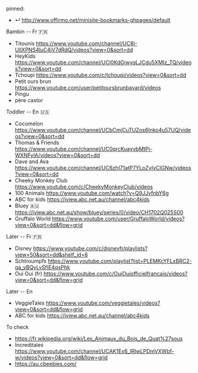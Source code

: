 
pinned:
- ↵ http://www.offirmo.net/minisite-bookmarks-ghpages/default


Bambin -- Fr 🇫🇷
- Titounis            https://www.youtube.com/channel/UC8I-UIlXPNS4luC4iV7dRdQ/videos?view=0&sort=dd
- HeyKids             https://www.youtube.com/channel/UCl0KdGiwyqLJCdu5XMIz_TQ/videos?view=0&sort=dd
- Tchoupi             https://www.youtube.com/c/tchoupi/videos?view=0&sort=dd
- Petit ours brun     https://www.youtube.com/user/petitoursbrunbayard/videos
- Pingu
- père castor


Toddler -- En 🇺🇸
- Cocomelon           https://www.youtube.com/channel/UCbCmjCuTUZos6Inko4u57UQ/videos?view=0&sort=dd
- Thomas & Friends    https://www.youtube.com/channel/UC0qrcKuayvbMtPj-WXNFylA/videos?view=0&sort=dd
- Dave and Ava        https://www.youtube.com/channel/UC6zhI71atP7YLoZyIyCIGNw/videos?view=0&sort=dd
- Cheeky Monkey Club  https://www.youtube.com/c/CheekyMonkeyClub/videos
- 100 Animals         https://www.youtube.com/watch?v=Q9JJyfnbY6g
- ABC for kids        https://iview.abc.net.au/channel/abc4kids
- Bluey 🇦🇺            https://iview.abc.net.au/show/bluey/series/0/video/CH1702Q025S00
- Gruffalo World      https://www.youtube.com/user/GruffaloWorld/videos?view=0&sort=dd&flow=grid


Later -- Fr 🇫🇷
- Disney              https://www.youtube.com/c/disneyfr/playlists?view=50&sort=dd&shelf_id=6
- Schtroumpfs         https://www.youtube.com/playlist?list=PLEMKcYFLxBRC2-qa_vBQyLySflE4qsPhk
- Oui Oui (fr)        https://www.youtube.com/c/OuiOuiofficielfrancais/videos?view=0&sort=dd&flow=grid


Later -- En
- VeggieTales https://www.youtube.com/veggietales/videos?view=0&sort=dd&flow=grid
- ABC for kids         https://iview.abc.net.au/channel/abc4kids


To check
- https://fr.wikipedia.org/wiki/Les_Animaux_du_Bois_de_Quat%27sous
- Increditales https://www.youtube.com/channel/UCAK1Ex6_IRIwLPDmVXWbf-w/videos?view=0&sort=dd&flow=grid
- https://au.cbeebies.com/

